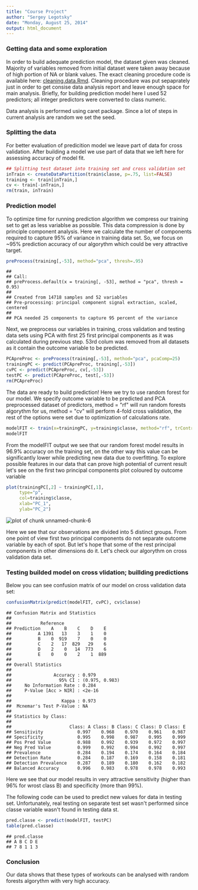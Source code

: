 ```yaml
---
title: "Course Project"
author: "Sergey Legotsky"
date: "Monday, August 25, 2014"
output: html_document
---
```



### Getting data and some exploration

In order to build adequate prediction model, the dataset given was cleaned. Majority of variables removed from initial dataset were taken away because of high portion of NA or blank values. The exact cleaning procedure code is available here: [cleaning.data.Rmd](https://github.com/dimpler/MachineLearning). Cleaning procedure was put sepaprately just in order to get consise data analysis report and leave enough space for main analysis. Briefly, for building prediction model here I used 52 predictors; all integer predictors were converted to class numeric.

Data analysis is performed using caret package. Since a lot of steps in current analysis are random we set the seed.


### Splitting the data

For better evaluation of predicition model we leave part of data for cross validation. After building a model we use part of data that we left here for assessing accuracy of model fit.



```r
## Splitting test dataset into training set and cross validation set
inTrain <- createDataPartition(train$classe, p=.75, list=FALSE)
training <- train[inTrain,]
cv <- train[-inTrain,]
rm(train, inTrain)
```

### Prediction model

To optimize time for running prediction algorithm we compress our training set to get as less variablse as possible. This data compression is done by principle component analysis. Here we calculate the number of components required to capture 95% of variance in training data set. So, we focus on ~95% prediction accuracy of our algorythm which could be very attractive target.


```r
preProcess(training[,-53], method="pca", thresh=.95)
```

```
## 
## Call:
## preProcess.default(x = training[, -53], method = "pca", thresh = 0.95)
## 
## Created from 14718 samples and 52 variables
## Pre-processing: principal component signal extraction, scaled, centered 
## 
## PCA needed 25 components to capture 95 percent of the variance
```

Next, we preprocess our variables in training, cross validation and testing data sets using PCA with first 25 first principal components as it was calculated during previous step. 53rd colum was removed from all datasets as it contain the outcome variable to be predicted.


```r
PCApreProc <- preProcess(training[,-53], method="pca", pcaComp=25)
trainingPC <- predict(PCApreProc, training[,-53])
cvPC <- predict(PCApreProc, cv[,-53])
testPC <- predict(PCApreProc, test[,-53])
rm(PCApreProc)
```

The data are ready to build prediction! Here we try to use random forest for our model. We specify outcome variable to be predicted and PCA preprocessed dataset of predictors, method = "rf" will run random forests algorythm for us, method = "cv" will perform 4-fold cross validation, the rest of the options were set due to optimization of calculations rate.


```r
modelFIT <- train(x=trainingPC, y=training$classe, method="rf", trControl = trainControl(method = "cv", number = 4, allowParallel = TRUE, verboseIter = FALSE))
modelFIT
```

From the modelFIT output we see that our random forest model results in 96.9% accuracy on the training set, on the other way this value can be significantly lower while predicting new data due to overfitting. 
To explore possible features in our data that can prove high potential of current result let's see on the first two principal components plot coloured by outcome variable


```r
plot(trainingPC[,2] ~ trainingPC[,1], 
     type="p", 
     col=training$classe,
     xlab="PC_1",
     ylab="PC_2")
```

![plot of chunk unnamed-chunk-6](figure/unnamed-chunk-6.png) 

Here we see that our observations are divided into 5 distinct groups. From one point of view first two principal components do not separate outcome variable by each of spot. But let's hope that some of the rest principal components in other dimensions do it. Let's check our algorythm on cross validation data set.

### Testing builded model on cross vlidation; buillding predictions

Below you can see confusion matrix  of our model on cross validation data set:


```r
confusionMatrix(predict(modelFIT, cvPC), cv$classe)
```

```
## Confusion Matrix and Statistics
## 
##           Reference
## Prediction    A    B    C    D    E
##          A 1391   13    3    1    0
##          B    0  919    7    0    0
##          C    2   17  829   29    6
##          D    2    0   14  773    6
##          E    0    0    2    1  889
## 
## Overall Statistics
##                                         
##                Accuracy : 0.979         
##                  95% CI : (0.975, 0.983)
##     No Information Rate : 0.284         
##     P-Value [Acc > NIR] : <2e-16        
##                                         
##                   Kappa : 0.973         
##  Mcnemar's Test P-Value : NA            
## 
## Statistics by Class:
## 
##                      Class: A Class: B Class: C Class: D Class: E
## Sensitivity             0.997    0.968    0.970    0.961    0.987
## Specificity             0.995    0.998    0.987    0.995    0.999
## Pos Pred Value          0.988    0.992    0.939    0.972    0.997
## Neg Pred Value          0.999    0.992    0.994    0.992    0.997
## Prevalence              0.284    0.194    0.174    0.164    0.184
## Detection Rate          0.284    0.187    0.169    0.158    0.181
## Detection Prevalence    0.287    0.189    0.180    0.162    0.182
## Balanced Accuracy       0.996    0.983    0.978    0.978    0.993
```

Here we see that our model results in very attractive sensitivity (higher than 96% for wrost class B) and specificity (more than 99%).

The following code can be used to predict new values for data in testing set. Unfortunately, real testing on separate test set wasn't performed since classe variable wasn't found in testing data st.


```r
pred.classe <- predict(modelFIT, testPC)
table(pred.classe)
```

```
## pred.classe
## A B C D E 
## 7 8 1 1 3
```


### Conclusion

Our data shows that these types of workouts can be analysed with random forests algorythm with very high accuracy.
